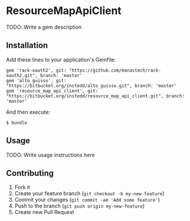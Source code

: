 # ResourceMapApiClient

TODO: Write a gem description

## Installation

Add these lines to your application's Gemfile:

    gem 'rack-oauth2', git: "https://github.com/manastech/rack-oauth2.git", branch: 'master'
    gem 'alto_guisso', git: "https://bitbucket.org/instedd/alto_guisso.git", branch: 'master'
    gem 'resource_map_api_client', git: "https://bitbucket.org/instedd/resource_map_api_client.git", branch: 'master'

And then execute:

    $ bundle

## Usage

TODO: Write usage instructions here

## Contributing

1. Fork it
2. Create your feature branch (`git checkout -b my-new-feature`)
3. Commit your changes (`git commit -am 'Add some feature'`)
4. Push to the branch (`git push origin my-new-feature`)
5. Create new Pull Request
